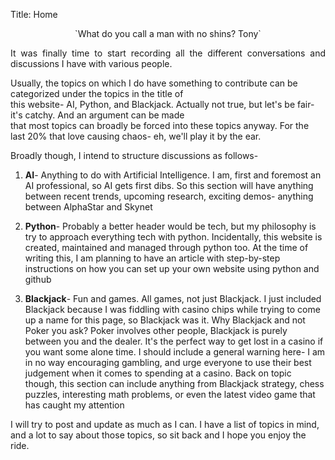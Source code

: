 Title: Home

<p style="text-align: center;">`What do you call a man with no shins? Tony`</p>

<p style="text-align: justify;">
It was finally time to start recording all the different conversations and discussions I have with various people.

Usually, the topics on which I do have something to contribute can be categorized under the topics in the title of\
this website- AI, Python, and Blackjack. Actually not true, but let's be fair- it's catchy. And an argument can be made\
that most topics can broadly be forced into these topics anyway. For the last 20% that love causing chaos- eh, we'll play it by the ear.

Broadly though, I intend to structure discussions as follows-

1. **AI**- Anything to do with Artificial Intelligence. I am, first and foremost an AI professional, so AI gets first dibs. So this section will have anything between recent trends, upcoming research, exciting demos- anything between AlphaStar and Skynet

2. **Python**- Probably a better header would be tech, but my philosophy is try to approach everything tech with python. Incidentally, this website is created, maintained and managed through python too. At the time of writing this, I am planning to have an article with step-by-step instructions on how you can set up your own website using python and github

3. **Blackjack**- Fun and games. All games, not just Blackjack. I just included Blackjack because I was fiddling with casino chips while trying to come up a name for this page, so Blackjack was it. Why Blackjack and not Poker you ask? Poker involves other people, Blackjack is purely between you and the dealer. It's the perfect way to get lost in a casino if you want some alone time. I should include a general warning here- I am in no way encouraging gambling, and urge everyone to use their best judgement when it comes to spending at a casino. Back on topic though, this section can include anything from Blackjack strategy, chess puzzles, interesting math problems, or even the latest video game that has caught my attention

I will try to post and update as much as I can. I have a list of topics in mind, and a lot to say about those topics, so sit back and I hope you enjoy the ride.
</p>